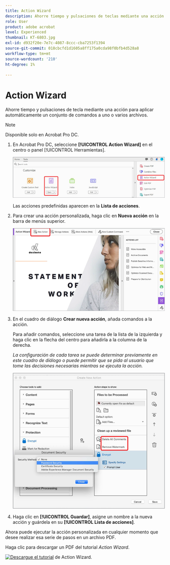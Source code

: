 ```yaml
---
title: Action Wizard
description: Ahorre tiempo y pulsaciones de teclas mediante una acción para aplicar automáticamente un conjunto de comandos a uno o varios archivos
role: User
product: adobe acrobat
level: Experienced
thumbnail: KT-6803.jpg
exl-id: d932f20e-7e7c-4087-8ccc-cba7253f1394
source-git-commit: 018cbcfd1d1605a8ff175a0cda98f0bfb4d528a8
workflow-type: tm+mt
source-wordcount: '210'
ht-degree: 1%

---
```


# Action Wizard

Ahorre tiempo y pulsaciones de tecla mediante una acción para aplicar automáticamente un conjunto de comandos a uno o varios archivos.

>[!NOTE]
>
>Disponible solo en Acrobat Pro DC.

1. En Acrobat Pro DC, seleccione **[!UICONTROL Action Wizard]** en el centro o panel [!UICONTROL Herramientas].

   ![Paso 1 del Action Wizard](../assets/ActionWizard_1.png)

   Las acciones predefinidas aparecen en la **Lista de acciones**.

1. Para crear una acción personalizada, haga clic en **Nueva acción** en la barra de menús superior.

   ![Paso 2 del Action Wizard](../assets/ActionWizard_2.png)

1. En el cuadro de diálogo **Crear nueva acción**, añada comandos a la acción.

   Para añadir comandos, seleccione una tarea de la lista de la izquierda y haga clic en la flecha del centro para añadirla a la columna de la derecha.

   *La configuración de cada tarea se puede determinar previamente en este cuadro de diálogo o puede permitir que se pida al usuario que tome las decisiones necesarias mientras se ejecuta la acción.*

   ![Paso 3 del Action Wizard](../assets/ActionWizard_3.png)

1. Haga clic en **[!UICONTROL Guardar]**, asigne un nombre a la nueva acción y guárdela en su **[!UICONTROL Lista de acciones]**.

Ahora puede ejecutar la acción personalizada en cualquier momento que desee realizar esa serie de pasos en un archivo PDF.

Haga clic para descargar un PDF del tutorial *Action Wizard*.

[![Descargue el tutorial](../assets/acrobat_PDF_96.png)](../assets/AcrobatDCActionWizard.pdf) de Action Wizard.
